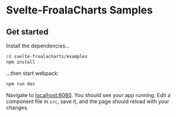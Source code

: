 # Svelte-FroalaCharts Samples

## Get started

Install the dependencies...

```bash
cd svelte-froalacharts/examples
npm install
```

...then start webpack:

```bash
npm run dev
```

Navigate to [localhost:8080](http://localhost:8080). You should see your app running. Edit a component file in `src`, save it, and the page should reload with your changes.
